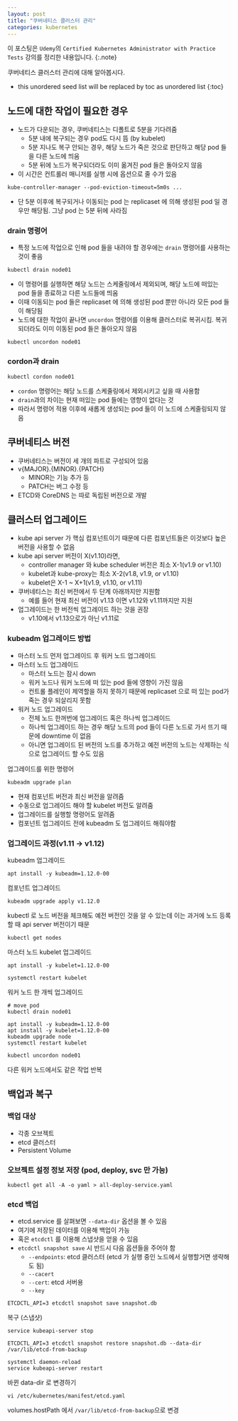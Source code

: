 ```yaml
---
layout: post
title: "쿠버네티스 클러스터 관리"
categories: kubernetes
---
```


이 포스팅은 `Udemy`의 `Certified Kubernetes Administrator with Practice Tests` 강의를 정리한 내용입니다.
{:.note}

쿠버네티스 클러스터 관리에 대해 알아봅시다.

* this unordered seed list will be replaced by toc as unordered list
{:toc}

## 노드에 대한 작업이 필요한 경우

- 노드가 다운되는 경우, 쿠버네티스는 디폴트로 5분을 기다려줌
    - 5분 내에 복구되는 경우 pod도 다시 뜸 (by kubelet)
    - 5분 지나도 복구 안되는 경우, 해당 노드가 죽은 것으로 판단하고 해당 pod 들을 다른 노드에 띄움
    - 5분 뒤에 노드가 복구되더라도 이미 옮겨진 pod 들은 돌아오지 않음
- 이 시간은 컨트롤러 매니저를 실행 시에 옵션으로 줄 수가 있음

```
kube-controller-manager --pod-eviction-timeout=5m0s ...
```

- 단 5분 이후에 복구되거나 이동되는 pod 는 replicaset 에 의해 생성된 pod 일 경우만 해당됨. 그냥 pod 는 5분 뒤에 사라짐

### drain 명령어

- 특정 노드에 작업으로 인해 pod 들을 내려야 할 경우에는 `drain` 명령어를 사용하는 것이 좋음
```
kubectl drain node01
```
- 이 명령어를 실행하면 해당 노드는 스케줄링에서 제외되며, 해당 노드에 떠있는 pod 들을 종료하고 다른 노드들에 띄움
- 이때 이동되는 pod 들은 replicaset 에 의해 생성된 pod 뿐만 아니라 모든 pod 들이 해당됨
- 노드에 대한 작업이 끝나면 `uncordon` 명령어를 이용해 클러스터로 복귀시킴. 복귀되더라도 이미 이동된 pod 들은 돌아오지 않음
```
kubectl uncordon node01
```

### cordon과 drain

```
kubectl cordon node01
```
- `cordon` 명령어는 해당 노드를 스케줄링에서 제외시키고 싶을 때 사용함
- `drain`과의 차이는 현재 떠있는 pod 들에는 영향이 없다는 것
- 따라서 명령어 적용 이후에 새롭게 생성되는 pod 들이 이 노드에 스케줄링되지 않음

## 쿠버네티스 버전

- 쿠버네티스는 버전이 세 개의 파트로 구성되어 있음
- v{MAJOR}.{MINOR}.{PATCH}
    - MINOR는 기능 추가 등
    - PATCH는 버그 수정 등
- ETCD와 CoreDNS 는 따로 독립된 버전으로 개발

## 클러스터 업그레이드

- kube api server 가 핵심 컴포넌트이기 때문에 다른 컴포넌트들은 이것보다 높은 버전을 사용할 수 없음
- kube api server 버전이 X(v1.10)라면,
    - controller manager 와 kube scheduler 버전은 최소 X-1(v1.9 or v1.10)
    - kubelet과 kube-proxy는 최소 X-2(v1.8, v1.9, or v1.10)
    - kubelet은 X-1 ~ X+1(v1.9, v1.10, or v1.11)
- 쿠버네티스는 최신 버전에서 두 단계 아래까지만 지원함
    - 예를 들어 현재 최신 버전이 v1.13 이면 v1.12와 v1.11까지만 지원
- 업그레이드는 한 버전씩 업그레이드 하는 것을 권장
    - v1.10에서 v1.13으로가 아닌 v1.11로

### kubeadm 업그레이드 방법

- 마스터 노드 먼저 업그레이드 후 워커 노드 업그레이드
- 마스터 노드 업그레이드
    - 마스터 노드는 잠시 down
    - 워커 노드나 워커 노드에 떠 있는 pod 들에 영향이 가진 않음
    - 컨트롤 플레인이 제역할을 하지 못하기 때문에 replicaset 으로 떠 있는 pod가 죽는 경우 되살리지 못함
- 워커 노드 업그레이드
    - 전체 노드 한꺼번에 업그레이드 혹은 하나씩 업그레이드
    - 하나씩 업그레이드 하는 경우 해당 노드의 pod 들이 다른 노드로 가서 뜨기 때문에 downtime 이 없음
    - 아니면 업그레이드 된 버전의 노드를 추가하고 예전 버전의 노드는 삭제하는 식으로 업그레이드 할 수도 있음

업그레이드를 위한 명령어

```
kubeadm upgrade plan
```

- 현재 컴포넌트 버전과 최신 버전을 알려줌
- 수동으로 업그레이드 해야 할 kubelet 버전도 알려줌
- 업그레이드를 실행할 명령어도 알려줌
- 컴포넌트 업그레이드 전에 kubeadm 도 업그레이드 해줘야함

### 업그레이드 과정(v1.11 -> v1.12)

kubeadm 업그레이드

```
apt install -y kubeadm=1.12.0-00
```

컴포넌트 업그레이드

```
kubeadm upgrade apply v1.12.0
```

kubectl 로 노드 버전을 체크해도 예전 버전인 것을 알 수 있는데 이는 과거에 노드 등록할 때 api server 버전이기 때문

```
kubectl get nodes
```

마스터 노드 kubelet 업그레이드

```
apt install -y kubelet=1.12.0-00

systemctl restart kubelet
```

워커 노드 한 개씩 업그레이드

```
# move pod
kubectl drain node01
```

```
apt install -y kubeadm=1.12.0-00
apt install -y kubelet=1.12.0-00
kubeadm upgrade node
systemctl restart kubelet
```

```
kubectl uncordon node01
```

다른 워커 노드에서도 같은 작업 반복

## 백업과 복구

### 백업 대상

- 각종 오브젝트
- etcd 클러스터
- Persistent Volume

### 오브젝트 설정 정보 저장 (pod, deploy, svc 만 가능)

```
kubectl get all -A -o yaml > all-deploy-service.yaml
```

### etcd 백업

- etcd.service 를 살펴보면 `--data-dir` 옵션을 볼 수 있음
- 여기에 저장된 데이터를 이용해 백업이 가능
- 혹은 `etcdctl` 를 이용해 스냅샷을 얻을 수 있음
- `etcdctl snapshot save` 시 반드시 다음 옵션들을 주어야 함
    - `--endpoints`: etcd 클러스터 (etcd 가 실행 중인 노드에서 실행할거면 생략해도 됨)
    - `--cacert`
    - `--cert`: etcd 서버용
    - `--key`

```
ETCDCTL_API=3 etcdctl snapshot save snapshot.db
```

복구 (스냅샷)

```
service kubeapi-server stop
```

```
ETCDCTL_API=3 etcdctl snapshot restore snapshot.db --data-dir /var/lib/etcd-from-backup
```

```
systemctl daemon-reload
service kubeapi-server restart
```

바뀐 data-dir 로 변경하기

```
vi /etc/kubernetes/manifest/etcd.yaml
```

volumes.hostPath 에서 `/var/lib/etcd-from-backup`으로 변경

